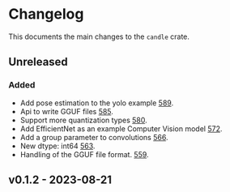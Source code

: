 # Changelog
This documents the main changes to the `candle` crate.

## Unreleased
### Added
- Add pose estimation to the yolo example
  [589](https://github.com/huggingface/candle/pull/589).
- Api to write GGUF files
  [585](https://github.com/huggingface/candle/pull/585).
- Support more quantization types
  [580](https://github.com/huggingface/candle/pull/580).
- Add EfficientNet as an example Computer Vision model
  [572](https://github.com/huggingface/candle/pull/572).
- Add a group parameter to convolutions
  [566](https://github.com/huggingface/candle/pull/566).
- New dtype: int64
  [563](https://github.com/huggingface/candle/pull/563).
- Handling of the GGUF file format.
  [559](https://github.com/huggingface/candle/pull/559).

## v0.1.2 - 2023-08-21
